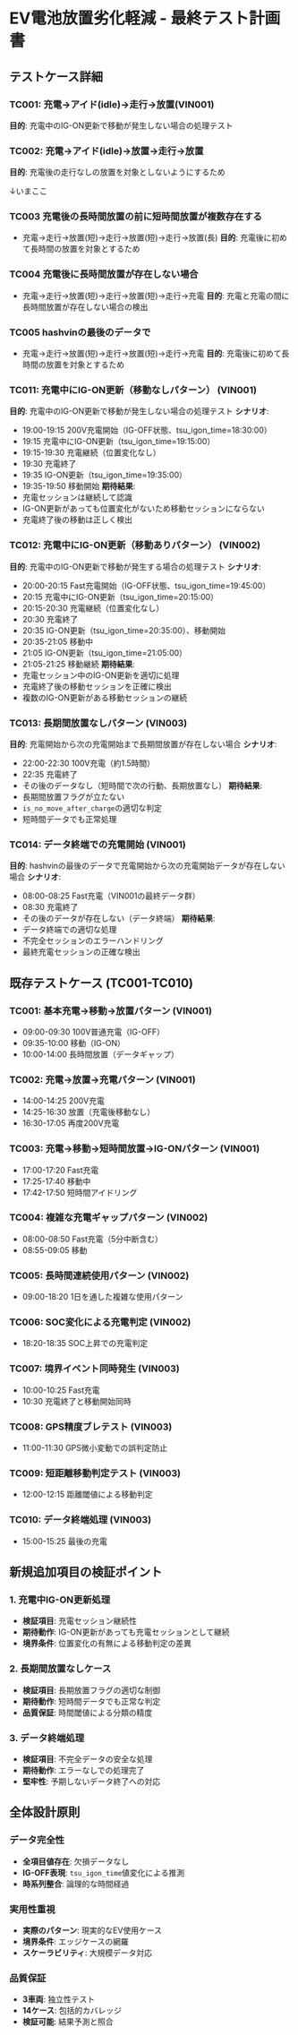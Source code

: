 # EV電池放置劣化軽減 - 最終テスト計画書

## テストケース詳細

### TC001: 充電→アイド(idle)→走行→放置(VIN001)
**目的**: 充電中のIG-ON更新で移動が発生しない場合の処理テスト

### TC002: 充電→アイド(idle)→放置→走行→放置
**目的**: 充電後の走行なしの放置を対象としないようにするため

↓いまここ
### TC003 充電後の長時間放置の前に短時間放置が複数存在する 
- 充電→走行→放置(短)→走行→放置(短)→走行→放置(長)
**目的**: 充電後に初めて長時間の放置を対象とするため

### TC004 充電後に長時間放置が存在しない場合 
- 充電→走行→放置(短)→走行→放置(短)→走行→充電
**目的**: 充電と充電の間に長時間放置が存在しない場合の検出

### TC005 hashvinの最後のデータで
- 充電→走行→放置(短)→走行→放置(短)→走行→充電
**目的**: 充電後に初めて長時間の放置を対象とするため



### TC011: 充電中にIG-ON更新（移動なしパターン） (VIN001)
**目的**: 充電中のIG-ON更新で移動が発生しない場合の処理テスト
**シナリオ**:
- 19:00-19:15 200V充電開始（IG-OFF状態、tsu_igon_time=18:30:00）
- 19:15 充電中にIG-ON更新（tsu_igon_time=19:15:00）
- 19:15-19:30 充電継続（位置変化なし）
- 19:30 充電終了
- 19:35 IG-ON更新（tsu_igon_time=19:35:00）
- 19:35-19:50 移動開始
**期待結果**:
- 充電セッションは継続して認識
- IG-ON更新があっても位置変化がないため移動セッションにならない
- 充電終了後の移動は正しく検出

### TC012: 充電中にIG-ON更新（移動ありパターン） (VIN002)
**目的**: 充電中のIG-ON更新で移動が発生する場合の処理テスト
**シナリオ**:
- 20:00-20:15 Fast充電開始（IG-OFF状態、tsu_igon_time=19:45:00）
- 20:15 充電中にIG-ON更新（tsu_igon_time=20:15:00）
- 20:15-20:30 充電継続（位置変化なし）
- 20:30 充電終了
- 20:35 IG-ON更新（tsu_igon_time=20:35:00）、移動開始
- 20:35-21:05 移動中
- 21:05 IG-ON更新（tsu_igon_time=21:05:00）
- 21:05-21:25 移動継続
**期待結果**:
- 充電セッション中のIG-ON更新を適切に処理
- 充電終了後の移動セッションを正確に検出
- 複数のIG-ON更新がある移動セッションの継続

### TC013: 長期間放置なしパターン (VIN003)
**目的**: 充電開始から次の充電開始まで長期間放置が存在しない場合
**シナリオ**:
- 22:00-22:30 100V充電（約1.5時間）
- 22:35 充電終了
- その後のデータなし（短時間で次の行動、長期放置なし）
**期待結果**:
- 長期間放置フラグが立たない
- `is_no_move_after_charge`の適切な判定
- 短時間データでも正常処理

### TC014: データ終端での充電開始 (VIN001)
**目的**: hashvinの最後のデータで充電開始から次の充電開始データが存在しない場合
**シナリオ**:
- 08:00-08:25 Fast充電（VIN001の最終データ群）
- 08:30 充電終了
- その後のデータが存在しない（データ終端）
**期待結果**:
- データ終端での適切な処理
- 不完全セッションのエラーハンドリング
- 最終充電セッションの正確な検出

## 既存テストケース (TC001-TC010)

### TC001: 基本充電→移動→放置パターン (VIN001)
- 09:00-09:30 100V普通充電（IG-OFF）
- 09:35-10:00 移動（IG-ON）
- 10:00-14:00 長時間放置（データギャップ）

### TC002: 充電→放置→充電パターン (VIN001)
- 14:00-14:25 200V充電
- 14:25-16:30 放置（充電後移動なし）
- 16:30-17:05 再度200V充電

### TC003: 充電→移動→短時間放置→IG-ONパターン (VIN001)
- 17:00-17:20 Fast充電
- 17:25-17:40 移動中
- 17:42-17:50 短時間アイドリング

### TC004: 複雑な充電ギャップパターン (VIN002)
- 08:00-08:50 Fast充電（5分中断含む）
- 08:55-09:05 移動

### TC005: 長時間連続使用パターン (VIN002)
- 09:00-18:20 1日を通した複雑な使用パターン

### TC006: SOC変化による充電判定 (VIN002)
- 18:20-18:35 SOC上昇での充電判定

### TC007: 境界イベント同時発生 (VIN003)
- 10:00-10:25 Fast充電
- 10:30 充電終了と移動開始同時

### TC008: GPS精度ブレテスト (VIN003)
- 11:00-11:30 GPS微小変動での誤判定防止

### TC009: 短距離移動判定テスト (VIN003)
- 12:00-12:15 距離閾値による移動判定

### TC010: データ終端処理 (VIN003)
- 15:00-15:25 最後の充電

## 新規追加項目の検証ポイント

### 1. 充電中IG-ON更新処理
- **検証項目**: 充電セッション継続性
- **期待動作**: IG-ON更新があっても充電セッションとして継続
- **境界条件**: 位置変化の有無による移動判定の差異

### 2. 長期間放置なしケース
- **検証項目**: 長期放置フラグの適切な制御
- **期待動作**: 短時間データでも正常な判定
- **品質保証**: 時間閾値による分類の精度

### 3. データ終端処理
- **検証項目**: 不完全データの安全な処理
- **期待動作**: エラーなしでの処理完了
- **堅牢性**: 予期しないデータ終了への対応

## 全体設計原則

### データ完全性
- **全項目値存在**: 欠損データなし
- **IG-OFF表現**: `tsu_igon_time`値変化による推測
- **時系列整合**: 論理的な時間経過

### 実用性重視
- **実際のパターン**: 現実的なEV使用ケース
- **境界条件**: エッジケースの網羅
- **スケーラビリティ**: 大規模データ対応

### 品質保証
- **3車両**: 独立性テスト
- **14ケース**: 包括的カバレッジ
- **検証可能**: 結果予測と照合
